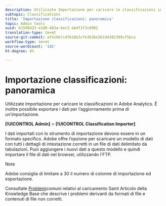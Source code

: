 ```yaml
---
description: Utilizzate Importazione per caricare le classificazioni in  Adobe Analytics. È inoltre possibile esportare i dati per l’aggiornamento prima di un’importazione.
subtopic: Classifications
title: 'Importazione classificazioni: panoramica'
topic: Admin tools
uuid: b1500423-e100-483a-bec2-ab4f1f3c0902
translation-type: tm+mt
source-git-commit: af41b67c4fb1bb3cfe363be5619d382399cf5bca
workflow-type: tm+mt
source-wordcount: '142'
ht-degree: 4%

---
```



# Importazione classificazioni: panoramica

Utilizzate Importazione per caricare le classificazioni in  Adobe Analytics. È inoltre possibile esportare i dati per l’aggiornamento prima di un’importazione.

**[!UICONTROL Admin]** > **[!UICONTROL Classification Importer]**

I dati importati con lo strumento di importazione devono essere in un formato specifico.  Adobe offre l’opzione per scaricare un modello di dati con tutti i dettagli di intestazione corretti in un file di dati delimitato da tabulazioni. Puoi aggiungere i nuovi dati a questo modello e quindi importare il file di dati nel browser, utilizzando l&#39;FTP.

>[!NOTE]
>
> Adobe consiglia di limitare a 30 il numero di colonne di importazione ed esportazione.

Consultate [Problemi](https://helpx.adobe.com/analytics/kb/common-saint-upload-issues.html)comuni relativi al caricamento Saint Articolo della Knowledge Base che descrive i problemi derivanti da formati di file e contenuti di file non corretti.
